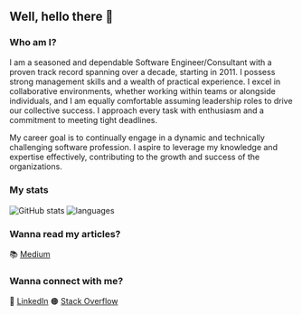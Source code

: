 ## Well, hello there 👋

### Who am I?

I am a seasoned and dependable Software Engineer/Consultant with a proven track record spanning over a decade, starting in 2011. I possess strong management skills and a wealth of practical experience. I excel in collaborative environments, whether working within teams or alongside individuals, and I am equally comfortable assuming leadership roles to drive our collective success. I approach every task with enthusiasm and a commitment to meeting tight deadlines.

My career goal is to continually engage in a dynamic and technically challenging software profession. I aspire to leverage my knowledge and expertise effectively, contributing to the growth and success of the organizations.

### My stats

<img align="center" src="https://github-readme-stats.vercel.app/api?username=tharinduhub&show_icons=true&include_all_commits=true&theme=transparent" alt="GitHub stats"/>
<img align="center" src="https://github-readme-stats.vercel.app/api/top-langs/?username=tharinduhub&&exclude_repo=tharinduhub&layout=compact&theme=transparent" alt="languages"/>

### Wanna read my articles?

📚 [Medium](https://medium.com/@tharindumadushanka)

### Wanna connect with me?

🔵 [LinkedIn](https://www.linkedin.com/in/tharindumadushanka/)
🟠 [Stack Overflow](https://stackoverflow.com/users/9450900/tharindu-madushanka)


<!--
**TharinduHub/TharinduHub** is a ✨ _special_ ✨ repository because its `README.md` (this file) appears on your GitHub profile.

Here are some ideas to get you started:

- 🔭 I’m currently working on ...
- 🌱 I’m currently learning ...
- 👯 I’m looking to collaborate on ...
- 🤔 I’m looking for help with ...
- 💬 Ask me about ...
- 📫 How to reach me: ...
- 😄 Pronouns: ...
- ⚡ Fun fact: ...
-->
